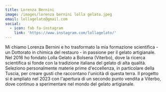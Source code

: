 ```yaml
---
title: Lorenza Bernini
image: /images/lorenza bernini lolla gelato.jpeg
email: lollagelato@gmail.com
social:
  - icon: fab fa-instagram
    link: 'https://www.instagram.com/lollagelato/'
---
```


Mi chiamo Lorenza Bernini e ho trasformato la mia formazione scientifica - un Dottorato in chimica del restauro - in passione per il gelato artigianale. Nel 2016 ho fondato Lolla Gelato a Bolsena (Viterbo), dove la ricerca scientifica si fonde con la tradizione italiana del gelato di alta qualità. Seleziono personalmente materie prime d'eccellenza, in particolare della Tuscia, per creare gusti che raccontano l'unicità di questa terra. Il progetto si è ampliato nel 2023 con l'apertura di un secondo punto vendita a Viterbo, dove continuo a sperimentare nel mondo del gelato artigianale.
